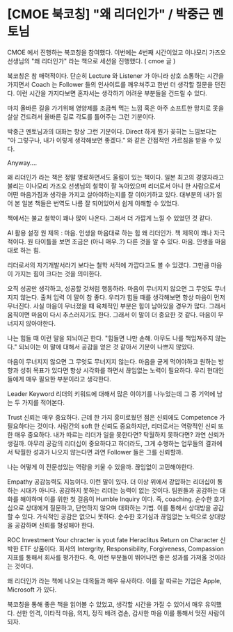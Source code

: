 # [CMOE 북코칭] "왜 리더인가" / 박중근 멘토님

CMOE 에서 진행하는 북코칭을 참여했다. 이번에는 4번째 시간이었고 이나모리 가즈오 선생님의 "왜 리더인가" 라는 책으로 세션을 진행했다. ( cmoe 글 )

북코칭은 참 매력적이다. 단순히 Lecture 와 Listener 가 아니라 상호 소통하는 시간을 가지면서 Coach 는 Follower 들의 인사이트를 깨우쳐주고 한번 더 생각할 질문을 던진다.
이런 시간을 가지다보면 혼자서는 생각하기 어려운 부분들을 건드릴 수 있다.

마치 올바른 길을 가기위해 영양제를 조금씩 먹는 느낌 혹은 아주 소프트한 망치로 못을 살살 건드려서 올바른 길로 각도를 틀어주는 그런 기분이다.

박중근 멘토님과의 대화는 항상 그런 기분이다. Direct 하게 뭔가 꽂히는 느낌보다는 "아 그렇구나, 내가 이렇게 생각해보면 좋겠다." 와 같은 간접적인 가르침을 받을 수 있다.

Anyway....

왜 리더인가 라는 책은 정말 명료하면서도 울림이 있는 책이다.
일본 최고의 경영자라고 불리는 이나모리 가즈오 선생님의 철학이 잘 녹아있으며 리더로서 아니 한 사람으로서 어떤 마음가짐과 생각을 가지고 살아야하는지를 잘 이야기하고 있다.
대부분의 내가 읽어 본 일본 책들은 번역도 나름 잘 되어있어서 쉽게 이해할 수 있었다.

책에서는 불교 철학이 꽤나 많이 나온다. 그래서 더 가깝게 느낄 수 있었던 것 같다.

AI 활용 설정
원 제목 : 마음. 인생을 마음대로 하는 힘
왜 리더인가. 책 제목이 꽤나 자극적이다.
원 타이틀을 보면 조금은 (아니 매우..?) 다른 것을 알 수 있다.
마음. 인생을 마음대로 하는 힘.

리더로서의 자기개발서라기 보다는 철학 서적에 가깝다고도 볼 수 있겠다.
그만큼 마음이 가지는 힘이 크다는 것을 의미한다.

오직 성공만 생각하고, 성공할 것처럼 행동하라.
마음이 무너지지 않으면 그 무엇도 무너지지 않는다.
출처 입력
이 말이 참 좋다.
우리가 힘들 때를 생각해보면 항상 마음이 먼저 무너진다. 사실 마음이 무너졌을 때 육체적인 부분은 힘이 남아있을 경우가 많다.
그래서 움직이면 마음이 다시 추스러지기도 한다. 그래서 이 말이 더 중요한 것 같다. 마음이 무너지지 않아야한다.

나는 힘들 때 이런 말을 되뇌이곤 한다.
"힘들면 나만 손해. 아무도 나를 책임져주지 않는다."
되뇌이는 이 말에 대해서 공감을 얻은 것 같아서 기분이 나쁘지 않았다.

마음이 무너지지 않으면 그 무엇도 무너지지 않는다. 마음을 굳게 먹어야하고 원하는 방향과 성취 목표가 있다면 항상 시각화를 하면서 끊임없는 노력이 필요하다.
우리 현대인들에게 매우 필요한 부분이라고 생각한다.

Leader Keyword
리더의 키워드에 대해서 많은 이야기를 나누었는데 그 중 기억에 남는 두 가지를 적어본다.

Trust
신뢰는 매우 중요하다. 근데 한 가지 흥미로웠던 점은 신뢰에도 Competence 가 필요하다는 것이다.
사람간의 soft 한 신뢰도 중요하지만, 리더로서는 역량적인 신뢰 또한 매우 중요하다.
내가 따르는 리더가 일을 못한다면? 탁월하지 못하다면? 과연 신뢰가 생길까.
아무리 공감의 리더십이 중요하다고 하더라도, 그게 수행하는 업무들의 결과에서 탁월한 성과가 나오지 않는다면 과연 Follower 들은 그를 신뢰할까.

나는 어떻게 이 전문성있는 역량을 키울 수 있을까. 끊임없이 고민해야한다.

Empathy
공감능력도 지능이다. 이런 말이 있다. 더 이상 위에서 강압하는 리더십이 통하는 시대가 아니다.
공감하지 못하는 리더는 능력이 없는 것이다. 팀원들과 공감하는 대화를 해야하며 이를 위한 첫 걸음이 Humble Inquiry 이다. 즉, coaching.
순수한 호기심으로 상대에게 질문하고, 단언하지 않으며 대화하는 기법. 이를 통해서 상대방을 공감할 수 있다.
가식적인 공감은 없으니 못하다. 순수한 호기심과 끊임없는 노력으로 상대방을 공감하며 신뢰를 형성해야 한다.

ROC Investment
Your chracter is yout fate
Heraclitus
Return on Character
신박한 ETF 상품이다.
회사의 Intergrity, Responsibility, Forgiveness, Compassion 지표를 통해서 회사를 평가한다.
즉, 이런 부분들이 뛰어나면 좋은 성과를 가져올 것이라는 것이다.

왜 리더인가 라는 책에 나오는 대목들과 매우 유사하다.
이를 잘 따르는 기업은 Apple, Microsoft 가 있다.


북코칭을 통해 좋은 책을 읽어볼 수 있었고, 생각할 시간을 가질 수 있어서 매우 유익했다.
선한 인격, 이타적 마음, 의지, 정직 배려 겸손, 감사한 마음
이를 통해서 멋진 사람이 되자.